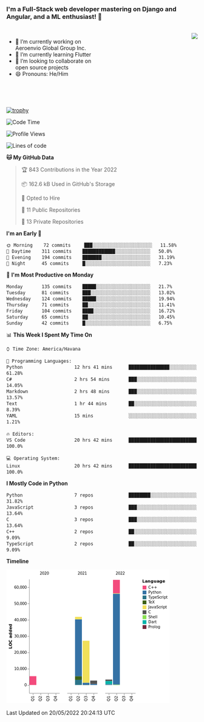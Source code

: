 ### I'm a Full-Stack web developer mastering on Django and Angular, and a ML enthusiast!  👋

<br/>

<img align="right" height="250"  src="https://media1.giphy.com/media/qgQUggAC3Pfv687qPC/giphy.gif?cid=ecf05e470ttfxgsj072btembitu1zn4ti3t3cdyg4jo5b3by&rid=giphy.gif&ct=g" />

 <div style="width:50%">
    <ul>
      <li>🔭 I’m currently working on Aeroenvio Global Group Inc.</li>
      <li>🌱 I’m currently learning Flutter</li>
      <li>👯 I’m looking to collaborate on open source projects</li>
      <li>😄 Pronouns: He/Him</li>
<!--       <li>⚡ Fun fact: I started my first professional project for a company as web dev without knowing any JS </li> -->
    </ul>
  </div>
  
<br/><br/><br/>

[![trophy](https://github-profile-trophy.vercel.app/?username=dfg-98&row=3&column=3&theme=monokai)](https://github.com/ryo-ma/github-profile-trophy)


<!--START_SECTION:waka-->
![Code Time](http://img.shields.io/badge/Code%20Time-207%20hrs%2045%20mins-blue)

![Profile Views](http://img.shields.io/badge/Profile%20Views-5-blue)

![Lines of code](https://img.shields.io/badge/From%20Hello%20World%20I%27ve%20Written-145%20Thousand%20lines%20of%20code-blue)

**🐱 My GitHub Data** 

> 🏆 843 Contributions in the Year 2022
 > 
> 📦 162.6 kB Used in GitHub's Storage 
 > 
> 💼 Opted to Hire
 > 
> 📜 11 Public Repositories 
 > 
> 🔑 13 Private Repositories  
 > 
**I'm an Early 🐤** 

```text
🌞 Morning    72 commits     ███░░░░░░░░░░░░░░░░░░░░░░   11.58% 
🌆 Daytime    311 commits    ████████████░░░░░░░░░░░░░   50.0% 
🌃 Evening    194 commits    ███████░░░░░░░░░░░░░░░░░░   31.19% 
🌙 Night      45 commits     █░░░░░░░░░░░░░░░░░░░░░░░░   7.23%

```
📅 **I'm Most Productive on Monday** 

```text
Monday       135 commits    █████░░░░░░░░░░░░░░░░░░░░   21.7% 
Tuesday      81 commits     ███░░░░░░░░░░░░░░░░░░░░░░   13.02% 
Wednesday    124 commits    █████░░░░░░░░░░░░░░░░░░░░   19.94% 
Thursday     71 commits     ██░░░░░░░░░░░░░░░░░░░░░░░   11.41% 
Friday       104 commits    ████░░░░░░░░░░░░░░░░░░░░░   16.72% 
Saturday     65 commits     ██░░░░░░░░░░░░░░░░░░░░░░░   10.45% 
Sunday       42 commits     █░░░░░░░░░░░░░░░░░░░░░░░░   6.75%

```


📊 **This Week I Spent My Time On** 

```text
⌚︎ Time Zone: America/Havana

💬 Programming Languages: 
Python                   12 hrs 41 mins      ███████████████░░░░░░░░░░   61.28% 
C#                       2 hrs 54 mins       ███░░░░░░░░░░░░░░░░░░░░░░   14.05% 
Markdown                 2 hrs 48 mins       ███░░░░░░░░░░░░░░░░░░░░░░   13.57% 
Text                     1 hr 44 mins        ██░░░░░░░░░░░░░░░░░░░░░░░   8.39% 
YAML                     15 mins             ░░░░░░░░░░░░░░░░░░░░░░░░░   1.21%

🔥 Editors: 
VS Code                  20 hrs 42 mins      █████████████████████████   100.0%

💻 Operating System: 
Linux                    20 hrs 42 mins      █████████████████████████   100.0%

```

**I Mostly Code in Python** 

```text
Python                   7 repos             ████████░░░░░░░░░░░░░░░░░   31.82% 
JavaScript               3 repos             ███░░░░░░░░░░░░░░░░░░░░░░   13.64% 
C                        3 repos             ███░░░░░░░░░░░░░░░░░░░░░░   13.64% 
C++                      2 repos             ██░░░░░░░░░░░░░░░░░░░░░░░   9.09% 
TypeScript               2 repos             ██░░░░░░░░░░░░░░░░░░░░░░░   9.09%

```


**Timeline**

![Chart not found](https://raw.githubusercontent.com/dfg-98/dfg-98/main/charts/bar_graph.png) 


 Last Updated on 20/05/2022 20:24:13 UTC
<!--END_SECTION:waka-->
